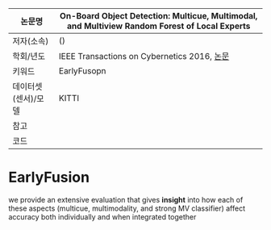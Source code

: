 |논문명 | On-Board Object Detection: Multicue, Multimodal, and Multiview Random Forest of Local Experts|
| --- | --- |
| 저자\(소속\) | \(\) |
| 학회/년도 | IEEE Transactions on Cybernetics 2016, [논문](http://ieeexplore.ieee.org/document/7533479/) |
| 키워드 |EarlyFusopn |
| 데이터셋(센서)/모델 |KITTI |
| 참고 | |
| 코드 | |

# EarlyFusion 

we provide an extensive evaluation that gives **insight** into how each of these aspects (multicue, multimodality, and strong MV classifier) affect accuracy both individually and when integrated together
<!--stackedit_data:
eyJoaXN0b3J5IjpbLTEzNjM2MTQ3NDZdfQ==
-->